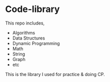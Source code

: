 # Code-library
This repo includes,
  * Algorithms
  * Data Structures
  * Dynamic Programming
  * Math
  * String
  * Graph
  * etc

This is the library I used for practice & doing CP.
